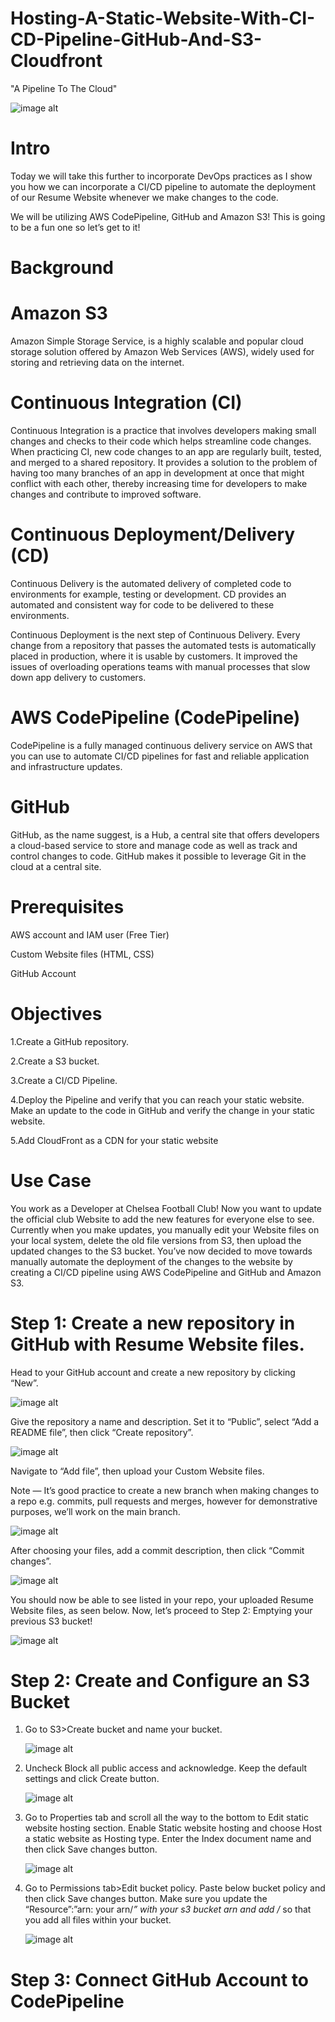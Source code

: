# Hosting-A-Static-Website-With-CI-CD-Pipeline-GitHub-And-S3-Cloudfront
"A Pipeline To The Cloud"

![image alt](https://github.com/Tatenda-Prince/Hosting-A-Static-Website-With-CI-CD-Pipeline-GitHub-And-S3-Cloudfront/blob/6e9a8346108dca161a5456b5d3fbb7018e20b340/Images/Screenshot%202025-01-03%20120312.png) 

# Intro 

Today we will take this further to incorporate DevOps practices as I show you how we can incorporate a CI/CD pipeline to automate the deployment of our Resume Website whenever we make changes to the code.

We will be utilizing AWS CodePipeline, GitHub and Amazon S3! This is going to be a fun one so let’s get to it!

# Background

# Amazon S3

Amazon Simple Storage Service, is a highly scalable and popular cloud storage solution offered by Amazon Web Services (AWS), widely used for storing and retrieving data on the internet.

# Continuous Integration (CI)

Continuous Integration is a practice that involves developers making small changes and checks to their code which helps streamline code changes. When practicing CI, new code changes to an app are regularly built, tested, and merged to a shared repository. It provides a solution to the problem of having too many branches of an app in development at once that might conflict with each other, thereby increasing time for developers to make changes and contribute to improved software.

# Continuous Deployment/Delivery (CD)

Continuous Delivery is the automated delivery of completed code to environments for example, testing or development. CD provides an automated and consistent way for code to be delivered to these environments.

Continuous Deployment is the next step of Continuous Delivery. Every change from a repository that passes the automated tests is automatically placed in production, where it is usable by customers. It improved the issues of overloading operations teams with manual processes that slow down app delivery to customers.


# AWS CodePipeline (CodePipeline)

CodePipeline is a fully managed continuous delivery service on AWS that you can use to automate CI/CD pipelines for fast and reliable application and infrastructure updates.

# GitHub

GitHub, as the name suggest, is a Hub, a central site that offers developers a cloud-based service to store and manage code as well as track and control changes to code. GitHub makes it possible to leverage Git in the cloud at a central site.

# Prerequisites

AWS account and IAM user (Free Tier)

Custom Website files (HTML, CSS)

GitHub Account

# Objectives

1.Create a GitHub repository.

2.Create a S3 bucket.

3.Create a CI/CD Pipeline.

4.Deploy the Pipeline and verify that you can reach your static website. Make an update to the code in GitHub and verify the change in your static website.

5.Add CloudFront as a CDN for your static website

# Use Case

You work as a Developer at Chelsea Football Club! Now you want to update the official club Website to add the new features for everyone else to see. Currently when you make updates, you manually edit your  Website files on your local system, delete the old file versions from S3, then upload the updated changes to the S3 bucket. You’ve now decided to move towards manually automate the deployment of the changes to the website by creating a CI/CD pipeline using AWS CodePipeline and GitHub and Amazon S3.

# Step 1: Create a new repository in GitHub with Resume Website files.

Head to your GitHub account and create a new repository by clicking “New”.

![image alt](https://github.com/Tatenda-Prince/Hosting-A-Static-Website-With-CI-CD-Pipeline-GitHub-And-S3-Cloudfront/blob/631b94d444bccd7af07500d8b0823eb3b839c038/Images/Screenshot%202025-01-03%20120627.png)

Give the repository a name and description. Set it to “Public”, select “Add a README file”, then click “Create repository”.

![image alt](https://github.com/Tatenda-Prince/Hosting-A-Static-Website-With-CI-CD-Pipeline-GitHub-And-S3-Cloudfront/blob/bc0546d56cea475859d8bcddd314f79d90d66ef1/Images/Screenshot%202025-01-03%20135628.png)

Navigate to “Add file”, then upload your Custom Website files.

Note — It’s good practice to create a new branch when making changes to a repo e.g. commits, pull requests and merges, however for demonstrative purposes, we’ll work on the main branch.

![image alt](https://github.com/Tatenda-Prince/Hosting-A-Static-Website-With-CI-CD-Pipeline-GitHub-And-S3-Cloudfront/blob/72b93beec24e8a6586ad45632c8163f4ef13f8da/Images/Screenshot%202025-01-03%20120950.png)

After choosing your files, add a commit description, then click “Commit changes”.

![image alt](https://github.com/Tatenda-Prince/Hosting-A-Static-Website-With-CI-CD-Pipeline-GitHub-And-S3-Cloudfront/blob/3a582be775dd1ae01efd60feb56ddf2d3794f4c4/Images/Screenshot%202025-01-03%20121357.png)

You should now be able to see listed in your repo, your uploaded Resume Website files, as seen below. Now, let’s proceed to Step 2: Emptying your previous S3 bucket!

![image alt](https://github.com/Tatenda-Prince/Hosting-A-Static-Website-With-CI-CD-Pipeline-GitHub-And-S3-Cloudfront/blob/3d24857c199df4758f8cec4aec7366617825e5a9/Images/Screenshot%202025-01-03%20121422.png)



# Step 2: Create and Configure an S3 Bucket

1. Go to S3>Create bucket and name your bucket.
   

   ![image alt](https://github.com/Tatenda-Prince/Hosting-A-Static-Website-With-CI-CD-Pipeline-GitHub-And-S3-Cloudfront/blob/6136cf07df4e355b023ef7a0f786141f95d9a0b0/Images/Screenshot%202025-01-03%20122211.png)
   

3. Uncheck Block all public access and acknowledge. Keep the default settings and click Create button.
   

   ![image alt](https://github.com/Tatenda-Prince/Hosting-A-Static-Website-With-CI-CD-Pipeline-GitHub-And-S3-Cloudfront/blob/a06e94ffb5d6c56850ac1aa43fd498e1692e5906/Images/Screenshot%202025-01-03%20122237.png)
   

5. Go to Properties tab and scroll all the way to the bottom to Edit static website hosting section. Enable Static website hosting and choose Host a static website as Hosting type. Enter the Index document name and then click Save changes button.
   

   ![image alt](https://github.com/Tatenda-Prince/Hosting-A-Static-Website-With-CI-CD-Pipeline-GitHub-And-S3-Cloudfront/blob/fa0c28883a5c3601349653f51f47e5482b8be161/Images/Screenshot%202025-01-03%20122413.png)


7. Go to Permissions tab>Edit bucket policy. Paste below bucket policy and then click Save changes button. Make sure you update the “Resource”:”arn: your arn/*” with your s3 bucket arn and add /* so that you add all files within your bucket.
   

   ![image alt]()


# Step 3: Connect GitHub Account to CodePipeline



   








